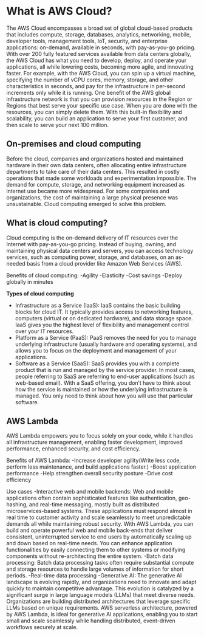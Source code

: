 <h1>What is AWS Cloud?</h1>
The AWS Cloud encompasses a broad set of global cloud-based products that includes compute, storage, databases, analytics, networking, mobile, developer tools, management tools, IoT, security, and enterprise applications: on-demand, available in seconds, with pay-as-you-go pricing. With over 200 fully featured services available from data centers globally, the AWS Cloud has what you need to develop, deploy, and operate your applications, all while lowering costs, becoming more agile, and innovating faster.
For example, with the AWS Cloud, you can spin up a virtual machine, specifying the number of vCPU cores, memory, storage, and other characteristics in seconds, and pay for the infrastructure in per-second increments only while it is running. One benefit of the AWS global infrastructure network is that you can provision resources in the Region or Regions that best serve your specific use case. When you are done with the resources, you can simply delete them. With this built-in flexibility and scalability, you can build an application to serve your first customer, and then scale to serve your next 100 million.

<h2>On-premises and cloud computing</h2>
Before the cloud, companies and organizations hosted and maintained hardware in their own data centers, often allocating entire infrastructure departments to take care of their data centers. This resulted in costly operations that made some workloads and experimentation impossible.
The demand for compute, storage, and networking equipment increased as internet use became more widespread. For some companies and organizations, the cost of maintaining a large physical presence was unsustainable. Cloud computing emerged to solve this problem.

<h2>What is cloud computing?</h2>
Cloud computing is the on-demand delivery of IT resources over the Internet with pay-as-you-go pricing. Instead of buying, owning, and maintaining physical data centers and servers, you can access technology services, such as computing power, storage, and databases, on an as-needed basis from a cloud provider like Amazon Web Services (AWS).

Benefits of cloud computing:
 -Agility
 -Elasticity
 -Cost savings
 -Deploy globally in minutes

<b>Types of cloud computing</b>
<ul>
	<li>Infrastructure as a Service (IaaS):
	IaaS contains the basic building blocks for cloud IT. It typically provides access to networking features, computers (virtual or on 	dedicated hardware), and data storage space. IaaS gives you the highest level of flexibility and management control over your IT 	resources.</li>
	<li>Platform as a Service (PaaS):
	PaaS removes the need for you to manage underlying infrastructure (usually hardware and operating systems), and allows you to focus 	on the deployment and management of your applications.</li>
	<li>Software as a Service (SaaS):
	SaaS provides you with a complete product that is run and managed by the service provider. In most cases, people referring to SaaS 	are referring to end-user applications (such as web-based email). With a SaaS offering, you don’t have to think about how the 	service is maintained or how the underlying infrastructure is managed. You only need to think about how you will use that particular 	software.</li>
</ul>
<h2>AWS Lambda</h2>
AWS Lambda empowers you to focus solely on your code, while it handles all infrastructure management, enabling faster development, improved performance, enhanced security, and cost efficiency.

Benefits of AWS Lambda:
 -Increase developer agility(Write less code, perform less maintenance, and build applications faster.)
 -Boost application performance
 -Help strengthen overall security posture
 -Drive cost efficiency

Use cases
 -Interactive web and mobile backends:
	Web and mobile applications often contain sophisticated features like authentication, geo-hashing, and real-time messaging, mostly 	built as distributed microservices-based systems. These applications must respond almost in real time to customer activity and 	scale seamlessly to meet unpredictable demands all while maintaining robust security. With AWS Lambda, you can build and operate 	powerful web and mobile back-ends that deliver consistent, uninterrupted service to end users by automatically scaling up and down 	based on real-time needs. You can enhance application functionalities by easily connecting them to other systems or modifying 	components without re-architecting the entire system.
 -Batch data processing:
	Batch data processing tasks often require substantial compute and storage resources to handle large volumes of information for 	short periods.
 -Real-time data processing
 -Generative AI:
	The generative AI landscape is evolving rapidly, and organizations need to innovate and adapt quickly to maintain competitive 	advantage. This evolution is catalyzed by a significant surge in large language models (LLMs) that meet diverse needs. 	Organizations are building distributed architectures that leverage specific LLMs based on unique requirements. AWS serverless 	architecture, powered by AWS Lambda, is ideal for generative AI applications, enabling you to start small and scale seamlessly 	while handling distributed, event-driven workflows securely at scale.


